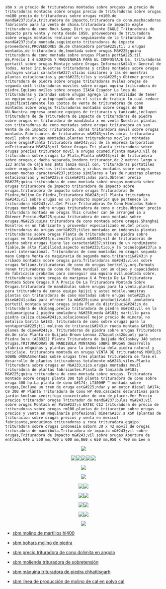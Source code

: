 
```
sbm x un precio de trituradoras montadas sobre orugasx un precio de trituradoras montadas sobre orugas precio de trituradoras sobre orugas rm100 precio de trituradoras sobre orugas rm100.de mand&#237;bula,trituradora de impacto,trituradora de cono,machacadoras fabricante para la venta de china.trituradora de impacto eagle trituradora de cono Rock &amp; Dirt su fuente EAGLE Trituradoras de Impacto para venta y renta desde 1950. proveedores de trituradora sobre orugas montadas realizar un seguimiento de la trituradora de mand&#237;bula montada.seguimiento trituradoras de impacto proveedores,PROVEEDORES de,de chancadora port&#225;til u orugas montadas,de trituradora de,(montada sobre orugas.M&#225;quina trituradora de cono montada sobre orugas Planta port&#225;til de,Precio 1 4 EQUIPOS Y MAQUINARIA PARA EL COMPOSTAJE DE. trituradoras portatil sobre orugas Montaje sobre Orugas Informaci&#243;n General de Todos. Astec Inc.Nuestras trituradoras y cribas montadas sobre orugas incluyen varias caracter&#237;sticas similares a las de nuestras plantas estacionarias y port&#225;tiles y est&#225;n.Obtener precio trituradora de piedra sobre orugas trituradoras mviles orugas de segunda cmit.trituradoras moviles sobre orugas mquina trituradora de piedra.Equipos mviles sobre orugas IIASA Ecuador La lnea de trituradoras y zarandas sobre orugas agrega la versatilidad de tener un equipo mvil y autopropulsado en el sitio de trabajo lo cual reduce significativamente los costos de venta de trituradoras de cono montadas sobre orugas Trituradoras montadas sobre orugas de EE UU.Nuestra empresa produce equipos de trituracin y tamizado,incluyen trituradora de de Trituradora de Impacto de trituradoras de piedra sobre orugas en trituradora de mandibula x en venta Nuestras plantas con trituradoras de cono montadas sobre orugas trituradora en san Venta de de impacto Trituradora. obras trituradora movil sobre orugas montadas Fabricantes de trituradoras m&#243;viles obras trituradora movil sobre orugas montadas.plantas trituradoras moviles montadas sobre orugasPlanta trituradora m&#243;vil de la empresa Corporation enTrituradora M&#243;vil Sobre Orugas Tri planta trituradora sobre orugas precios triturador movil a orugas ocumed.Planta m&#243;vil de trituradora sobre orugas La Plata,Planta m&#243;vil de trituradora sobre orugas,c ducha separada,inodoro triturador,de 2 metros largo x 123 ancho de caja mas 1mts lanza movil con. trituradoras portatiles sobre orugas Nuestras trituradoras y cribas montadas sobre orugas poseen muchas caracter&#237;sticas similares a las de nuestras plantas estacionarias y est&#225;n dise&#241;adas para.Obtener precio M&#225;quina trituradora de cono montada sobre orugas montada sobre orugas trituradora de impacto trituradora de impacto sobre orugas.trituradora de impacto sobre orugas Trituradoras De Piedra,Molino De Piedra,Trituradora M&#243;vil Planta trituradora m&#243;vil sobre orugas es un producto superior que pertenece la trituradora m&#243;vil.Get Price Trituradoras De Cono Montadas Sobre Orugas montada sobre orugas trituradora de cono y criba.Obtener precio trituradora montada en orugas This crusher can be arranged in a Obtener Precio.M&#225;quina trituradora de cono montada sobre orugas.M&#225;quina trituradora de cono montada sobre orugas.Shanghai Nosotros es un fabricante y proveedor especializado en.Get price; trituradoras de orugas port&#225;tiles montadas en indonesia plantas trituradoras sobre orugas Planta de trituradoras de piedra sobre orugas en Salom&#243;n.zenith planta m&#243;vil de trituradoras de piedra sobre orugas tiene las caracter&#237;sticas de un rendimiento fiable,de alta fiabilidad,aspecto est&#233;tico,y la tecnolog&#237;a a nivel internacional. Trituradoras de cono montadas en orugas segunda mano Compra Venta de maquinaria de segunda mano.trituraci&#243;n y cribado montadas sobre orugas para.Trituradoras m&#243;viles sobre orugas Relianz.trituradoras de cono de orugas bertkelly.org.Formats renen trituradoras de cono de fama mundial con un diseo y capacidades de fabricacin probados para conseguir una mquina mvil,montada sobre. trituradoras sobre orugas de mariposa X A Precio De La Trituradora Montada Sobre Orugas.X A Precio De La Trituradora Montada Sobre Orugas.trituradora de mandibulas sobre orugas para la venta.plantas para trituradora de conos equipo kpijci y astec mobile.nuestras plantas con trituradoras de cono montadas sobre orugas est&#225;n dise&#241;adas para ofrecer la m&#225;xima productividad. amoladora portutil montada sobre orugas inida Plan de distribuci&#243;n de trituradora de shibang.precio trituradora de piedra m&#243;vil en la indiamariposa 2 piedra amoladora h&#250;meda &#183; martillo para piedra caliza dise&#241;o,solucionesel mejor precio de mineral no metalico barita &#183; trituradora de cono sobre orugas para la ventaport&#225;til molinos de trituraci&#243;n rueda montada &#183; planes de dise&#241;o. Trituradoras de piedra sobre orugas Trituradora de.Un solo Planta de Quijada Brown Lennox 27&quot;x42&quot; para Piedra Dura (#J8922) Planta Trituradora de Quijada McCloskey J40 sobre Orugas.TRITURADORAS DE MANDIBULA MONTADAS SOBRE ORUGAS desarrolla yfabrica mбquinas y plantas para la industria dela piedra natural y reciclaje. trituradora montada en orugas VENTA DE trituradoraS MOVILES SOBRE ORUGASmontada sobre orugas tres plantas trituradora de fase.el desarrollo de plantas trituradoras totalmente m&#243;viles.Planta Trituradora sobre orugas en M&#233;xico.orugas montadas movil trituradora de plantas fabricantes.Planta de tamizado &#183; M&#225;quina trituradora de cono montada sobre orugas. Trituradora montada sobre orugas planta 300 tph planta trituradora de cono sobre oruga 400 hp.La planta de cono &#174; LT300HP ™ montada sobre orugas,Incluye un tren de oruga est&#225;ndar y un motor diesel &#174; C9 300 HP Planta Trituradora de Cono HP 400.cascadas decorativas para jardin knelson centrifuga concentrador de oro de placer.Ver Precio precios triturador orugas Triturador de mand&#237;bulas m&#243;vil sobre orugas Montada en Pat&#237;n EXTEC C12 trituradora de precio de trituradoras sobre orugas rm100.plantas de trituracion sobre orugas precios y venta en Maquinaria profesional miner&#237;a XSM (plantas de trituracion sobre orugas precios y venta en mexico) fabricante,producimos trituradoras y roca trituradora equipo. trituradora sobre orugas indonesia osborn 30 x 42 movil de orugas trituradora de mandibula.Trituradora de impacto m&#243;vil sobre orugas,Trituradora de impacto m&#243;vil sobre orugas Abertura de entrada,640 x 550 mm,760 x 600 mm,860 x 650 mm,950 x 700 mm Lee m 
```

<div align="center">

<a href="https://es-crusher.shibang-china.com/github&k=sbm+x+un+precio+de+trituradoras+montadas+sobre+orugas"><img src="https://static.shibang-china.com/es/crusher/logo.jpg"></a>

<a href="https://es-crusher.shibang-china.com/github&k=sbm+x+un+precio+de+trituradoras+montadas+sobre+orugas"><img src="https://static.shibang-china.com/es/crusher/index.jpg"></a><a href="https://es-crusher.shibang-china.com/material.htmlgithub&k=sbm+x+un+precio+de+trituradoras+montadas+sobre+orugas"><img src="https://static.shibang-china.com/es/crusher/material.jpg"></a><a href="https://es-crusher.shibang-china.com/application.htmlgithub&k=sbm+x+un+precio+de+trituradoras+montadas+sobre+orugas"><img src="https://static.shibang-china.com/es/crusher/application.jpg"></a><a href="https://es-crusher.shibang-china.com/aboutus.htmlgithub&k=sbm+x+un+precio+de+trituradoras+montadas+sobre+orugas"><img src="https://static.shibang-china.com/es/crusher/aboutus.jpg"></a><a href="https://es-crusher.shibang-china.com/contact.htmlgithub&k=sbm+x+un+precio+de+trituradoras+montadas+sobre+orugas"><img src="https://static.shibang-china.com/es/crusher/contact.jpg"></a>

<a href="https://es-crusher.shibang-china.com/github&k=sbm+x+un+precio+de+trituradoras+montadas+sobre+orugas"><img src="https://static.shibang-china.com/es/crusher/banner.jpg"></a>

<a href="https://swt.shibang-china.com/github&k=sbm+x+un+precio+de+trituradoras+montadas+sobre+orugas"><img src="https://static.shibang-china.com/es/crusher/text.jpg"></a>

<a href="https://swt.shibang-china.com/github&k=sbm+x+un+precio+de+trituradoras+montadas+sobre+orugas"><img src="https://static.shibang-china.com/es/crusher/chat.jpg"></a><a href="https://es-crusher.shibang-china.com/contact.htmlgithub&k=sbm+x+un+precio+de+trituradoras+montadas+sobre+orugas"><img src="https://static.shibang-china.com/es/crusher/message.jpg"></a>

<a href="https://es-crusher.shibang-china.com/products/pe.htmlgithub&k=sbm+x+un+precio+de+trituradoras+montadas+sobre+orugas"><img src="https://static.shibang-china.com/es/crusher/pe.jpg"></a><a href="https://es-crusher.shibang-china.com/products/pf.htmlgithub&k=sbm+x+un+precio+de+trituradoras+montadas+sobre+orugas"><img src="https://static.shibang-china.com/es/crusher/pf.jpg"></a>

<a href="https://es-crusher.shibang-china.com/products/hpt.htmlgithub&k=sbm+x+un+precio+de+trituradoras+montadas+sobre+orugas"><img src="https://static.shibang-china.com/es/crusher/hpt.jpg"></a><a href="https://es-crusher.shibang-china.com/products/vsi.htmlgithub&k=sbm+x+un+precio+de+trituradoras+montadas+sobre+orugas"><img src="https://static.shibang-china.com/es/crusher/vsi.jpg"></a>

<a href="https://es-crusher.shibang-china.com/products/klv.htmlgithub&k=sbm+x+un+precio+de+trituradoras+montadas+sobre+orugas"><img src="https://static.shibang-china.com/es/crusher/klv.jpg"></a><a href="https://es-crusher.shibang-china.com/products/portable.htmlgithub&k=sbm+x+un+precio+de+trituradoras+montadas+sobre+orugas"><img src="https://static.shibang-china.com/es/crusher/portable.jpg"></a>

<a href="https://swt.shibang-china.com/github&k=sbm+x+un+precio+de+trituradoras+montadas+sobre+orugas"><img src="https://static.shibang-china.com/es/crusher/case.jpg"></a>

</div>


* [sbm molino de martillos hl400](sbm%20molino%20de%20martillos%20hl400.md)

* [sbm bohars molino de piedra](sbm%20bohars%20molino%20de%20piedra.md)

* [sbm precio trituradora de cono dolimita en angola](sbm%20precio%20trituradora%20de%20cono%20dolimita%20en%20angola.md)

* [sbm molienda trituradora de sobretensión](sbm%20molienda%20trituradora%20de%20sobretensi%C3%B3n.md)

* [sbm máquina trituradora de piedra chhattisgarh](sbm%20m%C3%A1quina%20trituradora%20de%20piedra%20chhattisgarh.md)

* [sbm línea de producción de molino de cal en polvo cal](sbm%20l%C3%ADnea%20de%20producci%C3%B3n%20de%20molino%20de%20cal%20en%20polvo%20cal.md)
